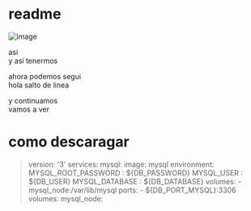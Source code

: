 # readme
![image](https://github.com/mikkype/readme/assets/132553322/12f07834-7da6-47c2-8203-092314ce90bb)

asi  
y asi tenermos  

ahora podemos segui  
hola salto de linea  

y continuamos  
vamos a ver  


# como descaragar

>version: '3'
services:
  mysql:
    image: mysql
    environment:
      MYSQL_ROOT_PASSWORD : ${DB_PASSWORD}
      MYSQL_USER : ${DB_USER}
      MYSQL_DATABASE : ${DB_DATABASE}
    volumes:
      - mysql_node:/var/lib/mysql
    ports:
      - ${DB_PORT_MYSQL}:3306
volumes:
  mysql_node:





